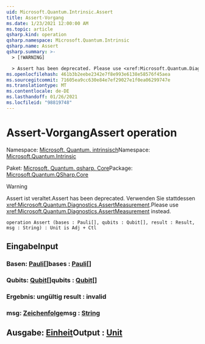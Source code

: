 ```yaml
---
uid: Microsoft.Quantum.Intrinsic.Assert
title: Assert-Vorgang
ms.date: 1/23/2021 12:00:00 AM
ms.topic: article
qsharp.kind: operation
qsharp.namespace: Microsoft.Quantum.Intrinsic
qsharp.name: Assert
qsharp.summary: >-
  > [!WARNING]

  > Assert has been deprecated. Please use <xref:Microsoft.Quantum.Diagnostics.AssertMeasurement> instead.
ms.openlocfilehash: 461b3b2eebe2342e7f8e993e6138e58576f45aea
ms.sourcegitcommit: 71605ea9cc630e84e7ef29027e1f0ea06299747e
ms.translationtype: MT
ms.contentlocale: de-DE
ms.lasthandoff: 01/26/2021
ms.locfileid: "98819748"
---
```

# <a name="assert-operation"></a><span data-ttu-id="172ba-102">Assert-Vorgang</span><span class="sxs-lookup"><span data-stu-id="172ba-102">Assert operation</span></span>

<span data-ttu-id="172ba-103">Namespace: [Microsoft. Quantum. intrinsisch](xref:Microsoft.Quantum.Intrinsic)</span><span class="sxs-lookup"><span data-stu-id="172ba-103">Namespace: [Microsoft.Quantum.Intrinsic](xref:Microsoft.Quantum.Intrinsic)</span></span>

<span data-ttu-id="172ba-104">Paket: [Microsoft. Quantum. qsharp. Core](https://nuget.org/packages/Microsoft.Quantum.QSharp.Core)</span><span class="sxs-lookup"><span data-stu-id="172ba-104">Package: [Microsoft.Quantum.QSharp.Core](https://nuget.org/packages/Microsoft.Quantum.QSharp.Core)</span></span>


> [!WARNING]
> <span data-ttu-id="172ba-105">Assert ist veraltet.</span><span class="sxs-lookup"><span data-stu-id="172ba-105">Assert has been deprecated.</span></span> <span data-ttu-id="172ba-106">Verwenden Sie stattdessen <xref:Microsoft.Quantum.Diagnostics.AssertMeasurement>.</span><span class="sxs-lookup"><span data-stu-id="172ba-106">Please use <xref:Microsoft.Quantum.Diagnostics.AssertMeasurement> instead.</span></span>



```qsharp
operation Assert (bases : Pauli[], qubits : Qubit[], result : Result, msg : String) : Unit is Adj + Ctl
```


## <a name="input"></a><span data-ttu-id="172ba-107">Eingabe</span><span class="sxs-lookup"><span data-stu-id="172ba-107">Input</span></span>

### <a name="bases--pauli"></a><span data-ttu-id="172ba-108">Basen: [Pauli](xref:microsoft.quantum.lang-ref.pauli)[]</span><span class="sxs-lookup"><span data-stu-id="172ba-108">bases : [Pauli](xref:microsoft.quantum.lang-ref.pauli)[]</span></span>




### <a name="qubits--qubit"></a><span data-ttu-id="172ba-109">Qubits: [Qubit](xref:microsoft.quantum.lang-ref.qubit)[]</span><span class="sxs-lookup"><span data-stu-id="172ba-109">qubits : [Qubit](xref:microsoft.quantum.lang-ref.qubit)[]</span></span>




### <a name="result--__invalidresult__"></a><span data-ttu-id="172ba-110">Ergebnis: __ungültig <Result>__</span><span class="sxs-lookup"><span data-stu-id="172ba-110">result : __invalid<Result>__</span></span>




### <a name="msg--string"></a><span data-ttu-id="172ba-111">msg: [Zeichenfolge](xref:microsoft.quantum.lang-ref.string)</span><span class="sxs-lookup"><span data-stu-id="172ba-111">msg : [String](xref:microsoft.quantum.lang-ref.string)</span></span>





## <a name="output--unit"></a><span data-ttu-id="172ba-112">Ausgabe: [Einheit](xref:microsoft.quantum.lang-ref.unit)</span><span class="sxs-lookup"><span data-stu-id="172ba-112">Output : [Unit](xref:microsoft.quantum.lang-ref.unit)</span></span>

